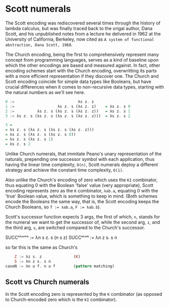 # Scott numerals

The Scott encoding was rediscovered several times through the history of lambda calculus, but was finally traced back to the origal author, Dana Scott, and his unpublished notes from a lecture he delivered in 1962 at the University of California, Berkeley, now cited as `A system of functional abstraction, Dana Scott, 1968`.

The Church encoding, being the first to comprehensively represent many concept from programming languages, serves as a kind of baseline upon which the other encodings are based and measured against. In fact, other encoding schemes start with the Church encoding, overwritting its parts with a more efficient representation if they discover one. The Church and Scott encoding coincide for simple data types like Booleans, but have crucial differences when it comes to non-recursive data types, starting with the natural numbers as we'll see here.


```hs
0 :=                            λs z. z
1 :=                   λs z. s (λs z. z)    = λs z. s 0
2 :=          λs z. s (λs z. s (λs z. z))   = λs z. s 1
3 := λs z. s (λs z. s (λs z. s (λs z. z)))  = λs z. s 2

3 =
= λs z. s (λs z. s (λs z. s (λs z. z)))
= λs z. s (λs z. s (λs z. s 0))
= λs z. s (λs z. s 1)
= λs z. s 2
```

Unlike Church numerals, that immitate Peano's unary representation of the naturals, prepending one successor symbol with each application, thus having the linear time complexity, `O(n)`, Scott numerals deploy a different strategy and achieve the constant time complexity, `O(1)`.

Also unlike the Church's encoding of zero which uses the `KI` combinator, thus equating 0 with the Boolean 'false' value (very appropriate), Scott encoding represents zero as the `K` combinator, `λab.a`, equating 0 with the 'true' Boolean value, which is something to keep in mind. (Both schemes encode the Booleans the same way, that is, the Scott encoding keeps the Church Booleans, so `T := λab.a`, `F := λab.b`).




Scott's successor function expects 3 args, the first of which, `n`, stands for the numeral we want to get the successor of, while the second arg, `z`, and the third arg, `s`, are switched compared to the Church's successor.

SUCCᶜʰᵘʳᶜʰ := λn s z. s (n s z)
SUCCˢᶜᵒᵗᵗ  := λn z s. s n

so far this is the same as Church's

```hs
    Z := λz s. z              (K)
    S := λn z s. s n
caseN := λn u f. n u f        (pattern matching)
```

## Scott vs Church numerals

In the Scott encoding zero is represented by the `K` combinator (as opposed to Church-encoded zero which is the `KI` combinator).
